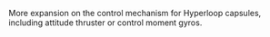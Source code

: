 More expansion on the control mechanism for Hyperloop capsules, including attitude thruster or control moment gyros.